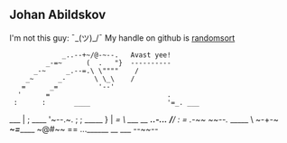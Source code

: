 ## Johan Abildskov 

I'm not this guy: ¯\_(ツ)_/¯ 
My handle on github is [randomsort](http://github.com/randomsort)

                 _..--+~/@-~--.   Avast yee!
             _-=~      (  .   "}  ----------
          _-~     _.--=.\ \""""    /
        _~      _-       \ \_\    /
       =      _=          '--'
      '      =                             .
     :      :       ____                   '=_. ___
___  |      ;                            ____ '~--.~.
     ;      ;                               _____  } |
  ___=       \ ___ __     __..-...__           ___/__/__
     :        =_     _.-~~          ~~--.__
_____ \         ~-+-~                   ___~=_______
     ~@#~~ == ...______ __ ___ _--~~--_
                                                    
